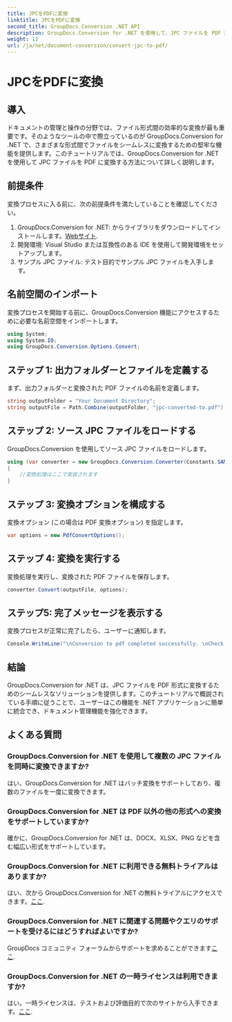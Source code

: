 ```yaml
---
title: JPCをPDFに変換
linktitle: JPCをPDFに変換
second_title: GroupDocs.Conversion .NET API
description: GroupDocs.Conversion for .NET を使用して、JPC ファイルを PDF 形式に簡単に変換します。このシームレスなソリューションでドキュメント管理機能を強化します。
weight: 11
url: /ja/net/document-conversion/convert-jpc-to-pdf/
---
```


# JPCをPDFに変換

## 導入
ドキュメントの管理と操作の分野では、ファイル形式間の効率的な変換が最も重要です。そのようなツールの中で際立っているのが GroupDocs.Conversion for .NET で、さまざまな形式間でファイルをシームレスに変換するための堅牢な機能を提供します。このチュートリアルでは、GroupDocs.Conversion for .NET を使用して JPC ファイルを PDF に変換する方法について詳しく説明します。
## 前提条件
変換プロセスに入る前に、次の前提条件を満たしていることを確認してください。
1. GroupDocs.Conversion for .NET: からライブラリをダウンロードしてインストールします。[Webサイト](https://releases.groupdocs.com/conversion/net/).
2. 開発環境: Visual Studio または互換性のある IDE を使用して開発環境をセットアップします。
3. サンプル JPC ファイル: テスト目的でサンプル JPC ファイルを入手します。

## 名前空間のインポート
変換プロセスを開始する前に、GroupDocs.Conversion 機能にアクセスするために必要な名前空間をインポートします。
```csharp
using System;
using System.IO;
using GroupDocs.Conversion.Options.Convert;
```

## ステップ 1: 出力フォルダーとファイルを定義する
まず、出力フォルダーと変換された PDF ファイルの名前を定義します。
```csharp
string outputFolder = "Your Document Directory";
string outputFile = Path.Combine(outputFolder, "jpc-converted-to.pdf");
```
## ステップ 2: ソース JPC ファイルをロードする
GroupDocs.Conversion を使用してソース JPC ファイルをロードします。
```csharp
using (var converter = new GroupDocs.Conversion.Converter(Constants.SAMPLE_JPC))
{
    //変換処理はここで実装されます
}
```
## ステップ 3: 変換オプションを構成する
変換オプション (この場合は PDF 変換オプション) を指定します。
```csharp
var options = new PdfConvertOptions();
```
## ステップ 4: 変換を実行する
変換処理を実行し、変換された PDF ファイルを保存します。
```csharp
converter.Convert(outputFile, options);
```
## ステップ5: 完了メッセージを表示する
変換プロセスが正常に完了したら、ユーザーに通知します。
```csharp
Console.WriteLine("\nConversion to pdf completed successfully. \nCheck output in {0}", outputFolder);
```

## 結論
GroupDocs.Conversion for .NET は、JPC ファイルを PDF 形式に変換するためのシームレスなソリューションを提供します。このチュートリアルで概説されている手順に従うことで、ユーザーはこの機能を .NET アプリケーションに簡単に統合でき、ドキュメント管理機能を強化できます。
## よくある質問
### GroupDocs.Conversion for .NET を使用して複数の JPC ファイルを同時に変換できますか?
はい、GroupDocs.Conversion for .NET はバッチ変換をサポートしており、複数のファイルを一度に変換できます。
### GroupDocs.Conversion for .NET は PDF 以外の他の形式への変換をサポートしていますか?
確かに、GroupDocs.Conversion for .NET は、DOCX、XLSX、PNG などを含む幅広い形式をサポートしています。
### GroupDocs.Conversion for .NET に利用できる無料トライアルはありますか?
はい、次から GroupDocs.Conversion for .NET の無料トライアルにアクセスできます。[ここ](https://releases.groupdocs.com/).
### GroupDocs.Conversion for .NET に関連する問題やクエリのサポートを受けるにはどうすればよいですか?
 GroupDocs コミュニティ フォーラムからサポートを求めることができます[ここ](https://forum.groupdocs.com/c/conversion/11).
### GroupDocs.Conversion for .NET の一時ライセンスは利用できますか?
はい。一時ライセンスは、テストおよび評価目的で次のサイトから入手できます。[ここ](https://purchase.groupdocs.com/temporary-license/).
